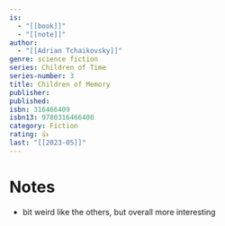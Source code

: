 ```yaml
---
is:
  - "[[book]]"
  - "[[note]]"
author:
  - "[[Adrian Tchaikovsky]]"
genre: science fiction
series: Children of Time
series-number: 3
title: Children of Memory
publisher: 
published: 
isbn: 316466409
isbn13: 9780316466400
category: Fiction
rating: 👍
last: "[[2023-05]]"
---
```

# Notes
- bit weird like the others, but overall more interesting
